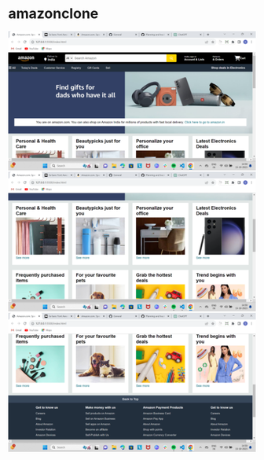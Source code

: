 # amazonclone
![Screenshot 1](https://github.com/saumyasrivastava226/amazonclone/blob/main/Screenshot%20(899).png)
![Screenshot 2](https://github.com/saumyasrivastava226/amazonclone/blob/main/Screenshot%20(900).png)
![Screenshot 3](https://github.com/saumyasrivastava226/amazonclone/blob/main/Screenshot%20(901).png)

